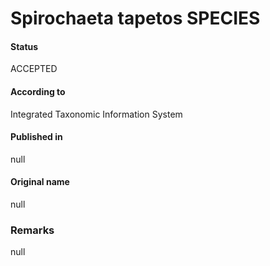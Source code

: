 Spirochaeta tapetos SPECIES
=======

#### Status
ACCEPTED

#### According to
Integrated Taxonomic Information System

#### Published in
null

#### Original name
null

### Remarks
null